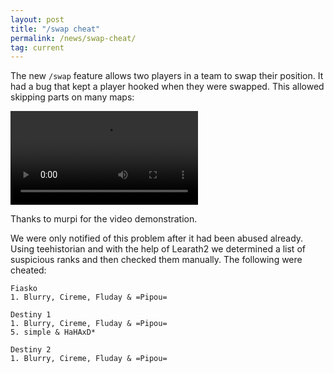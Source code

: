 ```yaml
---
layout: post
title: "/swap cheat"
permalink: /news/swap-cheat/
tag: current
---
```


The new `/swap` feature allows two players in a team to swap their position. It had a bug that kept a player hooked when they were swapped. This allowed skipping parts on many maps:

<video class="fullvideo" controls>
  <source src="/swap_cheat.mp4" type="video/mp4">
</video></li>

Thanks to murpi for the video demonstration.

We were only notified of this problem after it had been abused already. Using teehistorian and with the help of Learath2 we determined a list of suspicious ranks and then checked them manually. The following were cheated:

```
Fiasko
1. Blurry, Cireme, Fluday & =Pipou=

Destiny 1
1. Blurry, Cireme, Fluday & =Pipou=
5. simple & HaHAxD*

Destiny 2
1. Blurry, Cireme, Fluday & =Pipou=
```
